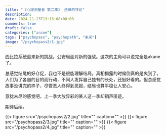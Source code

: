 ```yaml
---
title: "《心理测量者 第二季》 法律的悖论"
description: 
date: 2024-11-23T13:16:08+08:00
comments: true
draft: false
categories: ["anime"]
tags: ["psychopass", "psychopath", "未来"]
image: "/psychopass2/1.jpg"
---
```

西比拉系统迎来新的挑战，公安局面对新的强敌。这次的主角可以说完全是akane了。

总感觉结尾的好仓促，我也不是很能理解结局。真相揭露的时候倒真的是爽到了。人们为了各自的目的而行动，不同人发挥自己独有的长处，还挺好看的。但总感觉故事没讲完的样子，尽管恶人终得到恶报，结局也算平稳让人安心。

意犹未尽的感觉吧，上一季大放异彩的某人这一季却销声匿迹。

期待后续。

{{< figure src="/psychopass2/2.jpg" title="" caption="" >}}
{{< figure src="/psychopass2/3.jpg" title="" caption="" >}}
{{< figure src="/psychopass2/4.jpg" title="" caption="" >}}
